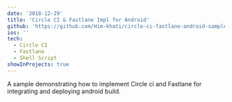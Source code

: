 ```yaml
---
date: '2018-12-29'
title: 'Circle CI & Fastlane Impl for Android'
github: 'https://github.com/Him-khati/circle-ci-fastlane-android-sample'
ios: ''
tech:
  - Circle CI
  - Fastlane
  - Shell Script
showInProjects: true
---
```


A sample demonstrating how to implement Circle ci and Fastlane for integrating and deploying android build.
